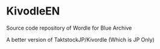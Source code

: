 # KivodleEN

Source code repository of Wordle for Blue Archive

A better version of TaktstockJP/Kivordle (Which is JP Only)
